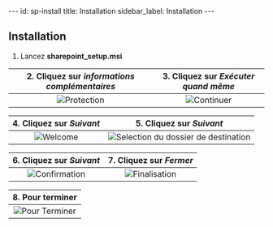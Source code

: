 <meta name="robots" content="noindex">
---
id: sp-install
title: Installation
sidebar_label: Installation
---

## Installation

1. Lancez **sharepoint_setup.msi**

| 2. Cliquez sur *informations complémentaires*|3. Cliquez sur *Exécuter quand même*|
|:-------------:|:-------------:|
|![Protection][installen-03]|![Continuer][installen-04]|

| 4. Cliquez sur *Suivant*|5. Cliquez sur *Suivant*|
|:-------------:|:-------------:|
|![Welcome][installen-05]|![Selection du dossier de destination][installen-06]|

| 6. Cliquez sur *Suivant*|7. Cliquez sur *Fermer*|
|:-------------:|:-------------:|
|![Confirmation][installen-07]|![Finalisation][installen-08]|

| 8. Pour terminer |
|:-------------:|
|![Pour Terminer][installen-09]|


<!-- ************************** -->
<!-- ***** Pictures List ***** --> 
<!-- ************************** -->

[installen-03]: /kizeo-forms-documentations/img/sp/fr/installfr-01.png
[installen-04]: /kizeo-forms-documentations/img/sp/fr/installfr-02.png
[installen-05]: /kizeo-forms-documentations/img/sp/en/installen-05.png
[installen-06]: /kizeo-forms-documentations/img/sp/en/installen-06.png
[installen-07]: /kizeo-forms-documentations/img/sp/en/installen-07.png
[installen-08]: /kizeo-forms-documentations/img/sp/en/installen-08.png
[installen-09]: /kizeo-forms-documentations/img/sp/en/installen-09.png
[separator]: /kizeo-forms-documentations/img/sp/en/installen-09.png
